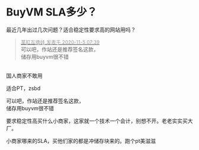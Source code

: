 # BuyVM SLA多少？


最近几年出过几次问题？适合稳定性要求高的网站用吗？

<div class="quote"><blockquote><font size="2"><a href="https://www.hostloc.com/forum.php?mod=redirect&amp;goto=findpost&amp;pid=9404660&amp;ptid=762594" target="_blank"><font color="#999999">茎肛互撸娃 发表于 2020-11-5 07:39</font></a></font><br />
可以吧，作站还是推荐签名这款，<br />
储存用buyvm很不错</blockquote></div><br />
国人商家不敢用

适合PT，zsbd

可以吧，作站还是推荐签名这款，<br />
储存用buyvm很不错

要求稳定性高买什么小商家，这家就一个技术一个会计，别想不开。老老实实买大厂。

小商家哪来的SLA，买他们家的都是冲储存块来的。跑个pt美滋滋
